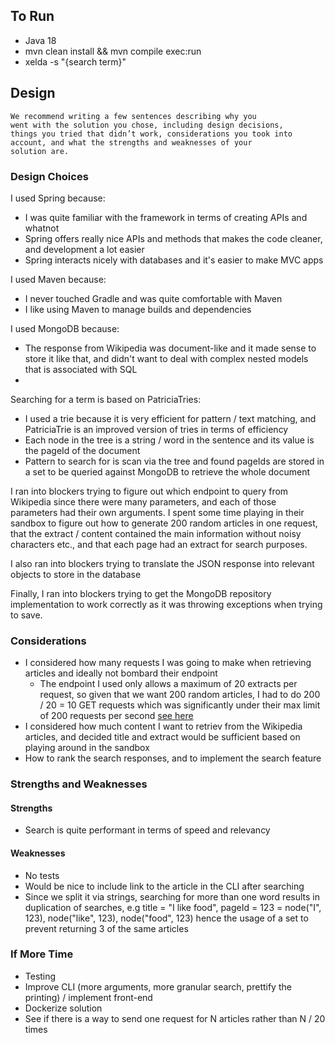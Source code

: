 ## To Run

- Java 18
- mvn clean install && mvn compile exec:run
- xelda -s "{search term}"

## Design

```
We recommend writing a few sentences describing why you
went with the solution you chose, including design decisions,
things you tried that didn’t work, considerations you took into
account, and what the strengths and weaknesses of your
solution are.
```

### Design Choices

I used Spring because:

- I was quite familiar with the framework in terms of creating APIs and whatnot
- Spring offers really nice APIs and methods that makes the code cleaner, and development a lot easier
- Spring interacts nicely with databases and it's easier to make MVC apps

I used Maven because:

- I never touched Gradle and was quite comfortable with Maven
- I like using Maven to manage builds and dependencies

I used MongoDB because:

- The response from Wikipedia was document-like and it made sense to store it like that, and didn't want to deal with complex nested models that is associated with SQL
-

Searching for a term is based on PatriciaTries:

- I used a trie because it is very efficient for pattern / text matching, and PatriciaTrie is an improved version of tries in terms of efficiency
- Each node in the tree is a string / word in the sentence and its value is the pageId of the document
- Pattern to search for is scan via the tree and found pageIds are stored in a set to be queried against MongoDB to retrieve the whole document

I ran into blockers trying to figure out which endpoint to query from Wikipedia since there were many parameters, and each of those parameters had their own arguments. I spent some time playing in their sandbox to figure out how to generate 200 random articles in one request, that the extract / content contained the main information without noisy characters etc., and that each page had an extract for search purposes.

I also ran into blockers trying to translate the JSON response into relevant objects to store in the database

Finally, I ran into blockers trying to get the MongoDB repository implementation to work correctly as it was throwing exceptions when trying to save.

### Considerations

- I considered how many requests I was going to make when retrieving articles and ideally not bombard their endpoint
  - The endpoint I used only allows a maximum of 20 extracts per request, so given that we want 200 random articles, I had to do 200 / 20 = 10 GET requests which was significantly under their max limit of 200 requests per second [see here](https://www.mediawiki.org/wiki/Wikimedia_REST_API#Terms_and_conditions)
- I considered how much content I want to retriev from the Wikipedia articles, and decided title and extract would be sufficient based on playing around in the sandbox
- How to rank the search responses, and to implement the search feature

### Strengths and Weaknesses

#### Strengths

- Search is quite performant in terms of speed and relevancy

#### Weaknesses

- No tests
- Would be nice to include link to the article in the CLI after searching
- Since we split it via strings, searching for more than one word results in duplication of searches, e.g title = "I like food", pageId = 123 = node("I", 123), node("like", 123), node("food", 123) hence the usage of a set to prevent returning 3 of the same articles

### If More Time

- Testing
- Improve CLI (more arguments, more granular search, prettify the printing) / implement front-end
- Dockerize solution
- See if there is a way to send one request for N articles rather than N / 20 times
